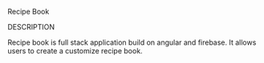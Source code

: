 Recipe Book

DESCRIPTION

Recipe book is full stack application build on angular and firebase. It allows users to create a customize recipe book.
